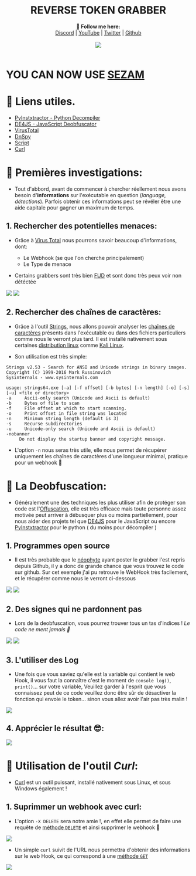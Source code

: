 <h1 align="center">REVERSE TOKEN GRABBER</h1>

<p align="center">
  <b>🖤 Follow me here:</b><br>
  <a href="https://dsc.gg/rca">Discord</a> |
  <a href="https://www.youtube.com/channel/UC09GPm24_rdeOXa5KOmhDnw">YouTube</a> |
  <a href="https://twitter.com/its_vichy">Twitter</a> |
  <a href="https://github.com/Its-Vichy">Github</a>
  <br><br>
  <img src="https://steamuserimages-a.akamaihd.net/ugc/939465072079337699/A44A2D24BB987267F26C56440F51A0B468481222/">
  <br><br>
</p>

# YOU CAN NOW USE [SEZAM](https://github.com/Its-Vichy/Sezam)

#

# 📜 Liens utiles.

- [PyInstxtractor - Python Decompiler](https://github.com/extremecoders-re/pyinstxtractor)
- [DE4JS - JavaScript Deobfuscator](https://lelinhtinh.github.io/de4js/)
- [VirusTotal](https://www.virustotal.com/gui/)
- [DnSpy](https://github.com/dnSpy/dnSpy)
- [Script](https://cdn.discordapp.com/attachments/842802089763012669/842900999475036221/Script.rar)
- [Curl](https://fr.wikipedia.org/wiki/CURL)

#

# 🔎 Premières investigations:

  - Tout d'abbord, avant de commencer à chercher réellement nous avons besoin d'**informations** sur l'exécutable en question (*language, détections*). Parfois obtenir ces informations peut se révéler être une aide capitale pour gagner un maximum de temps.

## 1. Rechercher des potentielles menaces:

  - Grâce à [Virus Total](https://www.virustotal.com/gui/) nous pourrons savoir beaucoup d'informations, dont:
    * Le Webhook (se que l'on cherche principalement)
    * Le Type de menace

  - Certains grabbers sont très bien [FUD](https://www.undernews.fr/fiches-pirates/techniques-de-pirates-comment-les-cybercriminels-contournent-les-antivirus) et sont donc très peux voir non détéctée

![](https://media.discordapp.net/attachments/842802089763012669/842899093788819464/unknown.png)
![](https://media.discordapp.net/attachments/842802089763012669/842896683125178418/unknown.png)

## 2. Rechercher des chaînes de caractères:

  - Grâce à l'outil [Strings](https://docs.microsoft.com/en-us/sysinternals/downloads/strings), nous allons pouvoir analyser les [chaînes de caractères](https://fr.wikipedia.org/wiki/Cha%C3%AEne_de_caract%C3%A8res) présents dans l'exécutable ou dans des fichiers particuliers comme nous le verront plus tard. Il est installé nativement sous certaines [distribution linux](https://fr.wikipedia.org/wiki/Distribution_Linux) comme [Kali Linux](https://fr.wikipedia.org/wiki/Kali_Linux).
  
  - Son utilisation est très simple:
  ```
  Strings v2.53 - Search for ANSI and Unicode strings in binary images.
Copyright (C) 1999-2016 Mark Russinovich
Sysinternals - www.sysinternals.com

usage: strings64.exe [-a] [-f offset] [-b bytes] [-n length] [-o] [-s] [-u] <file or directory>
-a     Ascii-only search (Unicode and Ascii is default)
-b     Bytes of file to scan
-f     File offset at which to start scanning.
-o     Print offset in file string was located
-n     Minimum string length (default is 3)
-s     Recurse subdirectories
-u     Unicode-only search (Unicode and Ascii is default)
-nobanner
       Do not display the startup banner and copyright message.
```
  - L'option `-n` nous seras très utile, elle nous permet de récupérer uniquement les chaînes de caractères d'une longueur minimal, pratique pour un webhook 🦖

#

# 🔎 La Deobfuscation:

  - Généralement une des techniques les plus utiliser afin de protéger son code est l'[Offuscation](https://fr.wikipedia.org/wiki/Offuscation), elle est très efficace mais toute personne assez motivée peut arriver à débusquer plus ou moins partiellement, pour nous aider des projets tel que [DE4JS](https://lelinhtinh.github.io/de4js/) pour le JavaScript ou encore [PyInstxtractor](https://github.com/extremecoders-re/pyinstxtractor) pour le python ( du moins pour décompiler )

## 1. Programmes open source

  - Il est très probable que le [néophyte](https://fr.wikipedia.org/wiki/Script_kiddie) ayant poster le grabber l'est repris depuis Github, il y a donc de grande chance que vous trouvez le code sur github. Sur cet exemple j'ai pu retrouve le WebHook très facilement, et le récupérer comme nous le verront ci-dessous
  
  ![](https://media.discordapp.net/attachments/842811981807222804/842852017348673536/unknown.png)
  ![](https://media.discordapp.net/attachments/842811981807222804/842851719888109638/unknown.png)
  
## 2. Des signes qui ne pardonnent pas

  - Lors de la deobfuscation, vous pourrez trouver tous un tas d'indices ! *Le code ne ment jamais 💪*
  
  ![](https://media.discordapp.net/attachments/842811981807222804/842833849369362482/unknown.png)
  ![](https://media.discordapp.net/attachments/842811981807222804/842833123212263434/unknown.png)

## 3. L'utiliser des Log

- Une fois que vous saviez qu'elle est la variable qui contient le web Hook, il vous faut la connaître c'est le moment de `console log()`, `print()`... sur votre variable,
  Veuillez garder à l'esprit que vous connaissez peut de ce code veuillez donc être sûr de désactiver la fonction qui envoie le token... sinon vous allez avoir l'air pas très malin !


![](https://media.discordapp.net/attachments/842811981807222804/842852517984337930/unknown.png)

## 4. Apprécier le résultat 😎:

![](https://media.discordapp.net/attachments/842811981807222804/842916423650246656/unknown.png)

#

# 🧠 Utilisation de l'outil *Curl*:

  - [Curl](https://fr.wikipedia.org/wiki/CURL) est un outil puissant, installé nativement sous Linux, et sous Windows également !

## 1. Suprimmer un webhook avec curl:
  
  - L'option `-X DELETE` sera notre amie !, en effet elle permet de faire une requête de [méthode `DELETE`](https://developer.mozilla.org/fr/docs/Web/HTTP/Methods) et ainsi supprimer le webhook 🖕

![](https://images-ext-1.discordapp.net/external/ut3cVPPlQhctgNbUkHQ8RTfAPleQiYmqW2IYIl2zqTY/https/media.discordapp.net/attachments/842802089763012669/842898314282139689/unknown.png)

  - Un simple `curl` suivit de l'URL nous permettra d'obtenir des informations sur le web Hook, ce qui correspond à une [méthode `GET`](https://developer.mozilla.org/fr/docs/Web/HTTP/Methods)

![](https://images-ext-1.discordapp.net/external/Hk9W4VNU57pUf4C1Pyih-4I6H41ClxEuk7-JBY7v6mU/https/media.discordapp.net/attachments/842802089763012669/842896986218430484/unknown.png)
